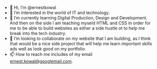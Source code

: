 - 👋 Hi, I’m @ernestkowal
- 👀 I’m interested in the world of IT and technology.
- 🌱 I’m currently learning Digital Production, Design and Development. And then on the side I am teaching myseld HTML and CSS in order for me to be able to build websites as either a side hustle ot to help me break into the tech industry.
- 💞️ I’m looking to collaborate on my website that I am building, as I think that would be a nice side project that will help me learn important skills ads well as look good on my portfolio.
- 📫 How to reach me includes of my email ernest.kowal@googlemail.com.

<!---
ernestkowal/ernestkowal is a ✨ special ✨ repository because its `README.md` (this file) appears on your GitHub profile.
You can click the Preview link to take a look at your changes.
--->

